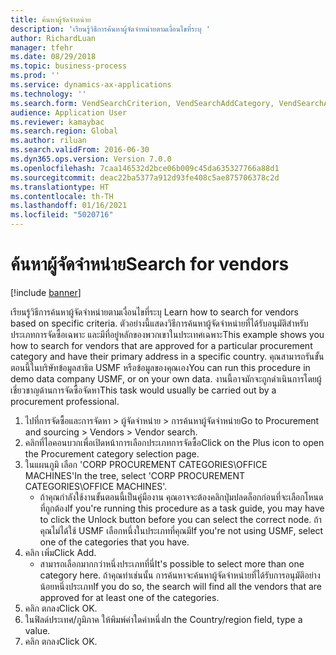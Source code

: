 ```yaml
---
title: ค้นหาผู้จัดจำหน่าย
description: 'เรียนรู้วิธีการค้นหาผู้จัดจำหน่ายตามเงื่อนไขที่ระบุ '
author: RichardLuan
manager: tfehr
ms.date: 08/29/2018
ms.topic: business-process
ms.prod: ''
ms.service: dynamics-ax-applications
ms.technology: ''
ms.search.form: VendSearchCriterion, VendSearchAddCategory, VendSearchAddReviewCriterionGroup, VendSearchResults, VendSearchAddReviewCriterion
audience: Application User
ms.reviewer: kamaybac
ms.search.region: Global
ms.author: riluan
ms.search.validFrom: 2016-06-30
ms.dyn365.ops.version: Version 7.0.0
ms.openlocfilehash: 7caa146532d2bce06b009c45da635327766a88d1
ms.sourcegitcommit: deac22ba5377a912d93fe408c5ae875706378c2d
ms.translationtype: HT
ms.contentlocale: th-TH
ms.lasthandoff: 01/16/2021
ms.locfileid: "5020716"
---
```

# <a name="search-for-vendors"></a><span data-ttu-id="84341-103">ค้นหาผู้จัดจำหน่าย</span><span class="sxs-lookup"><span data-stu-id="84341-103">Search for vendors</span></span>

[!include [banner](../../includes/banner.md)]

<span data-ttu-id="84341-104">เรียนรู้วิธีการค้นหาผู้จัดจำหน่ายตามเงื่อนไขที่ระบุ </span><span class="sxs-lookup"><span data-stu-id="84341-104">Learn how to search for vendors based on specific criteria.</span></span> <span data-ttu-id="84341-105">ตัวอย่างนี้แสดงวิธีการค้นหาผู้จัดจำหน่ายที่ได้รับอนุมัติสำหรับประเภทการจัดซื้อเฉพาะ และมีที่อยู่หลักของพวกเขาในประเทศเฉพาะ</span><span class="sxs-lookup"><span data-stu-id="84341-105">This example shows you how to search for vendors that are approved for a particular procurement category and have their primary address in a specific country.</span></span> <span data-ttu-id="84341-106">คุณสามารถรันขั้นตอนนี้ในบริษัทข้อมูลสาธิต USMF หรือข้อมูลของคุณเอง</span><span class="sxs-lookup"><span data-stu-id="84341-106">You can run this procedure in demo data company USMF, or on your own data.</span></span> <span data-ttu-id="84341-107">งานนี้อาจมักจะถูกดำเนินการโดยผู้เชี่ยวชาญด้านการจัดซื้อจัดหา</span><span class="sxs-lookup"><span data-stu-id="84341-107">This task would usually be carried out by a procurement professional.</span></span>

1. <span data-ttu-id="84341-108">ไปที่การจัดซื้อและการจัดหา > ผู้จัดจำหน่าย > การค้นหาผู้จัดจำหน่าย</span><span class="sxs-lookup"><span data-stu-id="84341-108">Go to Procurement and sourcing > Vendors > Vendor search.</span></span>
2. <span data-ttu-id="84341-109">คลิกที่ไอคอนบวกเพื่อเปิดหน้าการเลือกประเภทการจัดซื้อ</span><span class="sxs-lookup"><span data-stu-id="84341-109">Click on the Plus icon to open the Procurement category selection page.</span></span>  
3. <span data-ttu-id="84341-110">ในแผนภูมิ เลือก 'CORP PROCUREMENT CATEGORIES\OFFICE MACHINES'</span><span class="sxs-lookup"><span data-stu-id="84341-110">In the tree, select 'CORP PROCUREMENT CATEGORIES\OFFICE MACHINES'.</span></span>
    * <span data-ttu-id="84341-111">ถ้าคุณกำลังใช้งานขั้นตอนนี้เป็นคู่มืองาน คุณอาจจะต้องคลิกปุ่มปลดล็อกก่อนที่จะเลือกโหนดที่ถูกต้อง</span><span class="sxs-lookup"><span data-stu-id="84341-111">If you're running this procedure as a task guide, you may have to click the Unlock button before you can select the correct node.</span></span> <span data-ttu-id="84341-112">ถ้าคุณไม่ได้ใช้ USMF เลือกหนึ่งในประเภทที่คุณมี</span><span class="sxs-lookup"><span data-stu-id="84341-112">If you're not using USMF, select one of the categories that you have.</span></span>  
4. <span data-ttu-id="84341-113">คลิก เพิ่ม</span><span class="sxs-lookup"><span data-stu-id="84341-113">Click Add.</span></span>
    * <span data-ttu-id="84341-114">สามารถเลือกมากกว่าหนึ่งประเภทที่นี่</span><span class="sxs-lookup"><span data-stu-id="84341-114">It's possible to select more than one category here.</span></span> <span data-ttu-id="84341-115">ถ้าคุณทำเช่นนั้น การค้นหาจะค้นหาผู้จัดจำหน่ายที่ได้รับการอนุมัติอย่างน้อยหนึ่งประเภท</span><span class="sxs-lookup"><span data-stu-id="84341-115">If you do so, the search will find all the vendors that are approved for at least one of the categories.</span></span>  
5. <span data-ttu-id="84341-116">คลิก ตกลง</span><span class="sxs-lookup"><span data-stu-id="84341-116">Click OK.</span></span>
6. <span data-ttu-id="84341-117">ในฟิลด์ประเทศ/ภูมิภาค ให้พิมพ์ค่าใดค่าหนึ่ง</span><span class="sxs-lookup"><span data-stu-id="84341-117">In the Country/region field, type a value.</span></span>
7. <span data-ttu-id="84341-118">คลิก ตกลง</span><span class="sxs-lookup"><span data-stu-id="84341-118">Click OK.</span></span>

